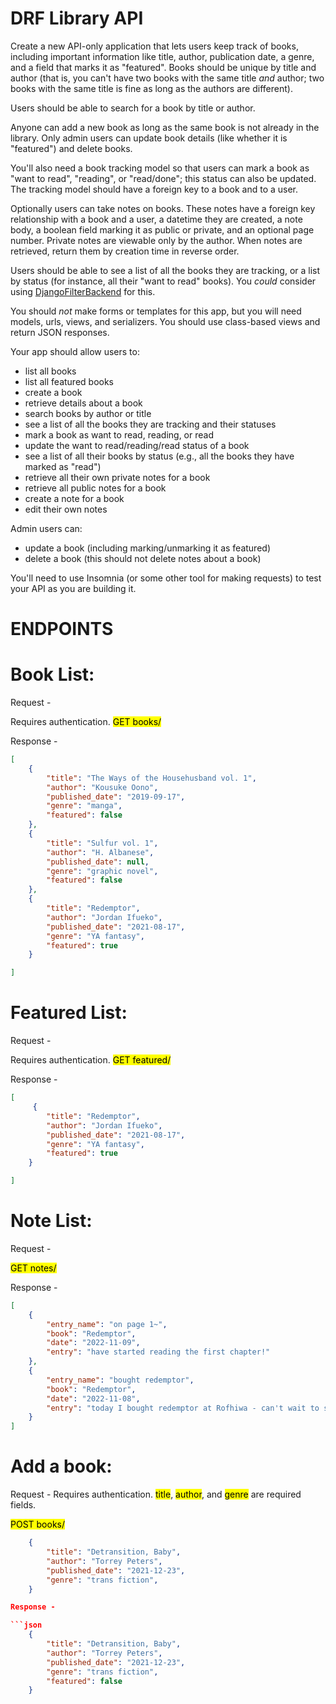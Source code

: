 # DRF Library API

Create a new API-only application that lets users keep track of books, including important information like title, author, publication date, a genre, and a field that marks it as "featured". Books should be unique by title and author (that is, you can't have two books with the same title _and_ author; two books with the same title is fine as long as the authors are different).

Users should be able to search for a book by title or author.

Anyone can add a new book as long as the same book is not already in the library. Only admin users can update book details (like whether it is "featured") and delete books.

You'll also need a book tracking model so that users can mark a book as "want to read", "reading", or "read/done"; this status can also be updated. The tracking model should have a foreign key to a book and to a user.

Optionally users can take notes on books. These notes have a foreign key relationship with a book and a user, a datetime they are created, a note body, a boolean field marking it as public or private, and an optional page number. Private notes are viewable only by the author. When notes are retrieved, return them by creation time in reverse order.

Users should be able to see a list of all the books they are tracking, or a list by status (for instance, all their "want to read" books). You _could_ consider using [DjangoFilterBackend](https://www.django-rest-framework.org/api-guide/filtering/#djangofilterbackend) for this.

You should _not_ make forms or templates for this app, but you will need models, urls, views, and serializers. You should use class-based views and return JSON responses.

Your app should allow users to:

- list all books
- list all featured books
- create a book
- retrieve details about a book
- search books by author or title
- see a list of all the books they are tracking and their statuses
- mark a book as want to read, reading, or read
- update the want to read/reading/read status of a book
- see a list of all their books by status (e.g., all the books they have marked as "read")
- retrieve all their own private notes for a book
- retrieve all public notes for a book
- create a note for a book
- edit their own notes

Admin users can:

- update a book (including marking/unmarking it as featured)
- delete a book (this should not delete notes about a book)

You'll need to use Insomnia (or some other tool for making requests) to test your API as you are building it.



# ENDPOINTS 

# Book List:
Request -

Requires authentication. 
<mark>GET books/</mark>

Response - 

```json
[
	{
		"title": "The Ways of the Househusband vol. 1",
		"author": "Kousuke Oono",
		"published_date": "2019-09-17",
		"genre": "manga",
		"featured": false
	},
	{
		"title": "Sulfur vol. 1",
		"author": "H. Albanese",
		"published_date": null,
		"genre": "graphic novel",
		"featured": false
	},
    {
		"title": "Redemptor",
		"author": "Jordan Ifueko",
		"published_date": "2021-08-17",
		"genre": "YA fantasy",
		"featured": true
	}

]
```

# Featured List:
Request -

Requires authentication. 
<mark>GET featured/</mark>

Response - 

```json
[
	 {
		"title": "Redemptor",
		"author": "Jordan Ifueko",
		"published_date": "2021-08-17",
		"genre": "YA fantasy",
		"featured": true
	}

]
```

# Note List:
Request -

<mark>GET notes/</mark>

Response - 

```json
[
	{
		"entry_name": "on page 1~",
		"book": "Redemptor",
		"date": "2022-11-09",
		"entry": "have started reading the first chapter!"
	},
	{
		"entry_name": "bought redemptor",
		"book": "Redemptor",
		"date": "2022-11-08",
		"entry": "today I bought redemptor at Rofhiwa - can't wait to start reading it!"
	}
]
```

# Add a book:
Request -
Requires authentication. <mark>title</mark>, <mark>author</mark>, and <mark>genre</mark> are required fields.

<mark>POST books/</mark>

```json
    {
	    "title": "Detransition, Baby",
		"author": "Torrey Peters",
		"published_date": "2021-12-23",
		"genre": "trans fiction",
    }

Response - 

```json
	{
		"title": "Detransition, Baby",
		"author": "Torrey Peters",
		"published_date": "2021-12-23",
		"genre": "trans fiction",
		"featured": false
	}
```
